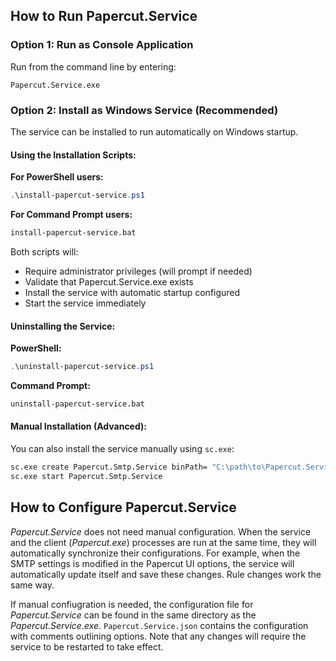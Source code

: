 ## How to Run Papercut.Service

### Option 1: Run as Console Application
Run from the command line by entering:
```
Papercut.Service.exe
```

### Option 2: Install as Windows Service (Recommended)

The service can be installed to run automatically on Windows startup.

#### Using the Installation Scripts:

**For PowerShell users:**
```powershell
.\install-papercut-service.ps1
```

**For Command Prompt users:**
```cmd
install-papercut-service.bat
```

Both scripts will:
- Require administrator privileges (will prompt if needed)
- Validate that Papercut.Service.exe exists
- Install the service with automatic startup configured
- Start the service immediately

#### Uninstalling the Service:

**PowerShell:**
```powershell
.\uninstall-papercut-service.ps1
```

**Command Prompt:**
```cmd
uninstall-papercut-service.bat
```

#### Manual Installation (Advanced):
You can also install the service manually using `sc.exe`:
```cmd
sc.exe create Papercut.Smtp.Service binPath= "C:\path\to\Papercut.Service.exe" DisplayName= "Papercut SMTP Service" start= auto
sc.exe start Papercut.Smtp.Service
```

## How to Configure Papercut.Service

_Papercut.Service_ does not need manual configuration. When the service and the client (_Papercut.exe_) processes are run at the same time, they will automatically synchronize their configurations. For example, when the SMTP settings is modified in the Papercut UI options, the service will automatically update itself and save these changes. Rule changes work the same way.

If manual confiugration is needed, the configuration file for _Papercut.Service_ can be found in the same directory as the _Papercut.Service.exe_. `Papercut.Service.json` contains the configuration with comments outlining options. Note that any changes will require the service to be restarted to take effect.
